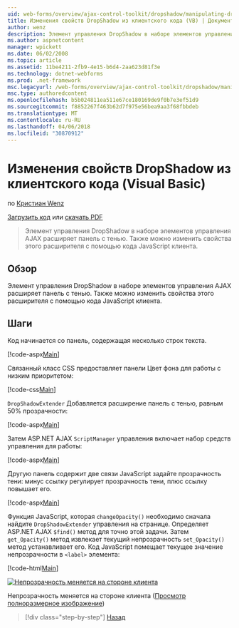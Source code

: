 ```yaml
---
uid: web-forms/overview/ajax-control-toolkit/dropshadow/manipulating-dropshadow-properties-from-client-code-vb
title: Изменения свойств DropShadow из клиентского кода (VB) | Документы Microsoft
author: wenz
description: Элемент управления DropShadow в наборе элементов управления AJAX расширяет панель с тенью. Также можно изменить свойства этого расширителя с помощью клиента JavaScrip...
ms.author: aspnetcontent
manager: wpickett
ms.date: 06/02/2008
ms.topic: article
ms.assetid: 11be4211-2fb9-4e15-b6d4-2aa623d81f3e
ms.technology: dotnet-webforms
ms.prod: .net-framework
msc.legacyurl: /web-forms/overview/ajax-control-toolkit/dropshadow/manipulating-dropshadow-properties-from-client-code-vb
msc.type: authoredcontent
ms.openlocfilehash: b5b024811ea511e67ce180169de9f0b7e3ef51d9
ms.sourcegitcommit: f8852267f463b62d7f975e56bea9aa3f68fbbdeb
ms.translationtype: MT
ms.contentlocale: ru-RU
ms.lasthandoff: 04/06/2018
ms.locfileid: "30870912"
---
```

<a name="manipulating-dropshadow-properties-from-client-code-vb"></a>Изменения свойств DropShadow из клиентского кода (Visual Basic)
====================
по [Кристиан Wenz](https://github.com/wenz)

[Загрузить код](http://download.microsoft.com/download/5/1/6/51652a81-500b-4f6b-88d3-617103e7941e/DropShadow2.vb.zip) или [скачать PDF](http://download.microsoft.com/download/b/6/a/b6ae89ee-df69-4c87-9bfb-ad1eb2b23373/dropshadow2VB.pdf)

> Элемент управления DropShadow в наборе элементов управления AJAX расширяет панель с тенью. Также можно изменить свойства этого расширителя с помощью кода JavaScript клиента.


## <a name="overview"></a>Обзор

Элемент управления DropShadow в наборе элементов управления AJAX расширяет панель с тенью. Также можно изменить свойства этого расширителя с помощью кода JavaScript клиента.

## <a name="steps"></a>Шаги

Код начинается со панель, содержащая несколько строк текста.

[!code-aspx[Main](manipulating-dropshadow-properties-from-client-code-vb/samples/sample1.aspx)]

Связанный класс CSS предоставляет панели Цвет фона для работы с низким приоритетом:

[!code-css[Main](manipulating-dropshadow-properties-from-client-code-vb/samples/sample2.css)]

`DropShadowExtender` Добавляется расширение панель с тенью, равным 50% прозрачности:

[!code-aspx[Main](manipulating-dropshadow-properties-from-client-code-vb/samples/sample3.aspx)]

Затем ASP.NET AJAX `ScriptManager` управления включает набор средств управления для работы:

[!code-aspx[Main](manipulating-dropshadow-properties-from-client-code-vb/samples/sample4.aspx)]

Другую панель содержит две связи JavaScript задайте прозрачность тени: минус ссылку регулирует прозрачность тени, плюс ссылку повышает его.

[!code-aspx[Main](manipulating-dropshadow-properties-from-client-code-vb/samples/sample5.aspx)]

Функция JavaScript, которая `changeOpacity()` необходимо сначала найдите `DropShadowExtender` управления на странице. Определяет ASP.NET AJAX `$find()` метод для точно этой задачи. Затем `get_Opacity()` метод извлекает текущий непрозрачность `set_Opacity()` метод устанавливает его. Код JavaScript помещает текущее значение непрозрачности в `<label>` элемента:

[!code-html[Main](manipulating-dropshadow-properties-from-client-code-vb/samples/sample6.html)]


[![Непрозрачность меняется на стороне клиента](manipulating-dropshadow-properties-from-client-code-vb/_static/image2.png)](manipulating-dropshadow-properties-from-client-code-vb/_static/image1.png)

Непрозрачность меняется на стороне клиента ([Просмотр полноразмерное изображение](manipulating-dropshadow-properties-from-client-code-vb/_static/image3.png))

> [!div class="step-by-step"]
> [Назад](adjusting-the-z-index-of-a-dropshadow-vb.md)
